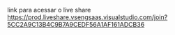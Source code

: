 link para acessar o live share  https://prod.liveshare.vsengsaas.visualstudio.com/join?5CC2A9C13B4C9B7A9CEDF56A1AF161ADCB36
